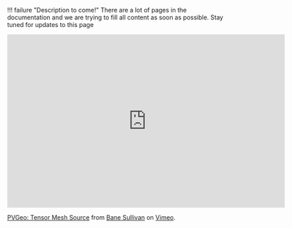 !!! failure "Description to come!"
    There are a lot of pages in the documentation and we are trying to fill all content as soon as possible. Stay tuned for updates to this page

<!--- TODO --->

<iframe src="https://player.vimeo.com/video/281726486" width="640" height="400" frameborder="0" webkitallowfullscreen mozallowfullscreen allowfullscreen></iframe>
<p><a href="https://vimeo.com/281726486">PVGeo: Tensor Mesh Source</a> from <a href="https://vimeo.com/user82050125">Bane Sullivan</a> on <a href="https://vimeo.com">Vimeo</a>.</p>
